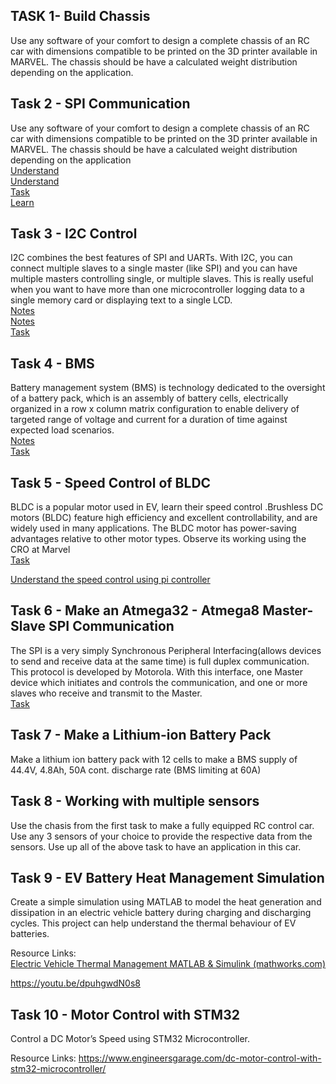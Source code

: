 ## TASK 1- Build Chassis  

Use any software of your comfort to design a complete chassis of an RC car with dimensions compatible to be printed on the 3D printer available in MARVEL. The chassis should be have a calculated weight distribution depending on the application.

## Task 2 - SPI Communication  

Use any software of your comfort to design a complete chassis of an  RC car with dimensions compatible  to be printed on the 3D printer available in MARVEL. The chassis should be have a calculated weight distribution depending on the application  
[Understand](https://www.circuitbasics.com/basics-of-the-spi-communication-protocol/)  
[Understand](https://learn.sparkfun.com/tutorials/serial-peripheral-interface-spi/all)  
[Task](https://microcontrollerslab.com/spi-communication-between-two-arduino-boards/)  
[Learn](https://www.ti.com/lit/an/slva704/slva704.pdf?ts=1667176595632&ref_url=https%253A%252F%252Fwww.google.com%252F)

## Task 3 - I2C Control   

I2C combines the best features of SPI and UARTs. With I2C, you can connect multiple slaves to a single master (like SPI) and you can have multiple masters controlling single, or multiple slaves. This is really useful when you want to have more than one microcontroller logging data to a single memory card or displaying text to a single LCD.  
[Notes](https://www.circuitbasics.com/basics-of-the-i2c-communication-protocol/)  
[Notes](https://www.ti.com/lit/an/slva704/slva704.pdf?ts=1667176595632&amp;ref_url=https%253A%252F%252Fwww.google.com%252F)  
[Task](https://circuitdigest.com/microcontroller-projects/arduino-i2c-tutorial-communication-between-two-arduino)

## Task 4 - BMS  

Battery management system (BMS) is technology dedicated to the oversight of a battery pack, which is an assembly of battery cells, electrically organized in a row x column matrix configuration to enable delivery of targeted range of voltage and current for a duration of time against expected load scenarios.  
[Notes](https://www.synopsys.com/glossary/what-is-a-battery-management-system.html)  
[Task](https://www.youtube.com/watch?v=OBlmPQVaO4E)

## Task 5 - Speed Control of BLDC  

BLDC is a popular motor used in EV, learn their speed control .Brushless DC motors (BLDC) feature high efficiency and excellent controllability, and are widely used in many applications. The BLDC motor has power-saving advantages relative to other motor types. Observe its working using the CRO 
at Marvel  
[Task](https://howtomechatronics.com/tutorials/arduino/arduino-brushless-motor-control-tutorial-esc-bldc/) 
 
[Understand the speed control using pi controller](https://www.youtube.com/watch?v=8-5Jb6QSS0Q)  

## Task 6 - Make an Atmega32 - Atmega8 Master-Slave SPI Communication  

The SPI is a very simply Synchronous Peripheral Interfacing(allows devices to send and receive data at the same time) is full duplex communication. This protocol is developed by Motorola. With this interface, one Master device which initiates and controls the communication, and one or more slaves who receive and transmit to the Master.  
[Task](https://www.instructables.com/Atmega32-Atmega8-Master-Slave-SPI-Communication/)  

## Task 7 - Make a Lithium-ion Battery Pack  

Make a lithium ion battery pack with 12 cells to make a BMS supply of 44.4V, 4.8Ah, 50A cont. discharge rate (BMS limiting at 60A)  

## Task 8 - Working with multiple sensors  
Use the chasis from the first task to make a fully equipped RC control car. Use any 3 sensors of your choice to provide the respective data from the sensors. Use up all of the above task to have an application in this car.

## Task 9 - EV Battery Heat Management Simulation 

Create a simple simulation using MATLAB to model the heat generation and dissipation in an electric vehicle battery during charging and discharging cycles. This project can help understand the thermal behaviour of EV batteries. 

   Resource Links:  
   [Electric Vehicle Thermal Management
   MATLAB & Simulink  (mathworks.com) ](https://www.mathworks.com/help/hydro/ug/sscfluids_ev_thermal_management.html)
   
   [https://youtu.be/dpuhgwdN0s8 
](https://youtu.be/dpuhgwdN0s8)

## Task 10 - Motor Control with STM32

Control a DC Motor’s Speed using STM32 Microcontroller.

Resource Links: https://www.engineersgarage.com/dc-motor-control-with-stm32-microcontroller/

